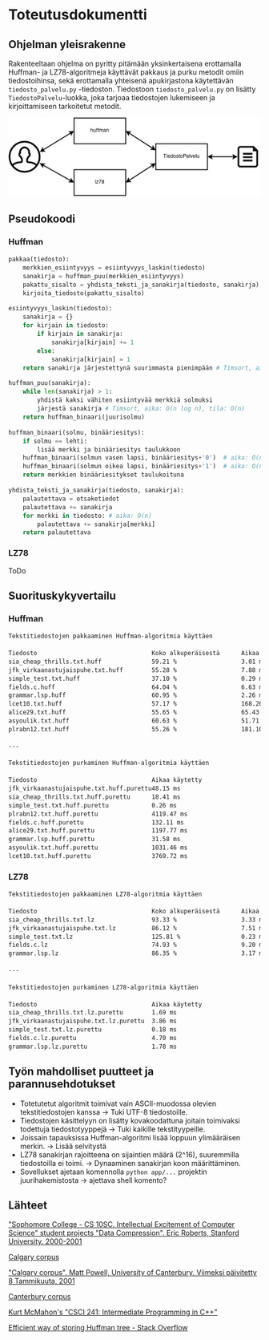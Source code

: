 # Toteutusdokumentti

## Ohjelman yleisrakenne

Rakenteeltaan ohjelma on pyritty pitämään yksinkertaisena erottamalla Huffman- ja LZ78-algoritmeja käyttävät pakkaus ja purku metodit omiin tiedostoihinsa, sekä erottamalla yhteisenä apukirjastona käytettävän `tiedosto_palvelu.py` -tiedoston. Tiedostoon `tiedosto_palvelu.py` on lisätty `TiedostoPalvelu`-luokka, joka tarjoaa tiedostojen lukemiseen ja kirjoittamiseen tarkoitetut metodit.

![Ohjelman rakenne](/dokumentaatio/kuvat/rakenne.png "Ohjelman rakenne")

## Pseudokoodi

### Huffman

```py
pakkaa(tiedosto):
    merkkien_esiintyvyys = esiintyvyys_laskin(tiedosto)
    sanakirja = huffman_puu(merkkien_esiintyvyys)
    pakattu_sisalto = yhdista_teksti_ja_sanakirja(tiedosto, sanakirja)
    kirjoita_tiedosto(pakattu_sisalto)
```

```py
esiintyvyys_laskin(tiedosto):
    sanakirja = {}
    for kirjain in tiedosto:
        if kirjain in sanakirja:
            sanakirja[kirjain] += 1
        else:
            sanakirja[kirjain] = 1
    return sanakirja järjestettynä suurimmasta pienimpään # Timsort, aika: O(n log n), tila: O(n)
```

```py
huffman_puu(sanakirja):
    while len(sanakirja) > 1:
        yhdistä kaksi vähiten esiintyvää merkkiä solmuksi
        järjestä sanakirja # Timsort, aika: O(n log n), tila: O(n)
    return huffman_binaari(juurisolmu)
```

```py
huffman_binaari(solmu, binääriesitys):
    if solmu == lehti:
        lisää merkki ja binääriesitys taulukkoon 
    huffman_binaari(solmun vasen lapsi, binääriesitys+'0')  # aika: O(n)
    huffman_binaari(solmun oikea lapsi, binääriesitys+'1')  # aika: O(n)
    return merkkien binääriesitykset taulukoituna
```

```py
yhdista_teksti_ja_sanakirja(tiedosto, sanakirja):
    palautettava = otsaketiedot
    palautettava += sanakirja
    for merkki in tiedosto: # aika: O(n)
        palautettava += sanakirja[merkki] 
    return palautettava
```

### LZ78

ToDo

## Suorituskykyvertailu

### Huffman

```txt
Tekstitiedostojen pakkaaminen Huffman-algoritmia käyttäen

Tiedosto                                Koko alkuperäisestä      Aikaa käytetty      
sia_cheap_thrills.txt.huff              59.21 %                  3.01 ms             
jfk_virkaanastujaispuhe.txt.huff        55.28 %                  7.88 ms             
simple_test.txt.huff                    37.10 %                  0.29 ms             
fields.c.huff                           64.04 %                  6.63 ms             
grammar.lsp.huff                        60.95 %                  2.26 ms             
lcet10.txt.huff                         57.17 %                  168.26 ms           
alice29.txt.huff                        55.65 %                  65.43 ms            
asyoulik.txt.huff                       60.63 %                  51.71 ms            
plrabn12.txt.huff                       55.26 %                  181.10 ms           

---

Tekstitiedostojen purkaminen Huffman-algoritmia käyttäen

Tiedosto                                Aikaa käytetty      
jfk_virkaanastujaispuhe.txt.huff.purettu48.15 ms            
sia_cheap_thrills.txt.huff.purettu      18.41 ms            
simple_test.txt.huff.purettu            0.26 ms             
plrabn12.txt.huff.purettu               4119.47 ms          
fields.c.huff.purettu                   132.11 ms           
alice29.txt.huff.purettu                1197.77 ms          
grammar.lsp.huff.purettu                31.58 ms            
asyoulik.txt.huff.purettu               1031.46 ms          
lcet10.txt.huff.purettu                 3769.72 ms
```

### LZ78

```txt
Tekstitiedostojen pakkaaminen LZ78-algoritmia käyttäen

Tiedosto                                Koko alkuperäisestä      Aikaa käytetty      
sia_cheap_thrills.txt.lz                93.33 %                  3.33 ms             
jfk_virkaanastujaispuhe.txt.lz          86.12 %                  7.51 ms             
simple_test.txt.lz                      125.81 %                 0.23 ms             
fields.c.lz                             74.93 %                  9.20 ms             
grammar.lsp.lz                          86.35 %                  3.17 ms             

---

Tekstitiedostojen purkaminen LZ78-algoritmia käyttäen

Tiedosto                                Aikaa käytetty      
sia_cheap_thrills.txt.lz.purettu        1.69 ms             
jfk_virkaanastujaispuhe.txt.lz.purettu  3.86 ms             
simple_test.txt.lz.purettu              0.18 ms             
fields.c.lz.purettu                     4.70 ms             
grammar.lsp.lz.purettu                  1.78 ms
```

## Työn mahdolliset puutteet ja parannusehdotukset

- Totetutetut algoritmit toimivat vain ASCII-muodossa olevien tekstitiedostojen kanssa -> Tuki UTF-8 tiedostoille.
- Tiedostojen käsittelyyn on lisätty kovakoodattuna joitain toimivaksi todettuja tiedostotyyppejä -> Tuki kaikille tekstityypeille.
- Joissain tapauksissa Huffman-algoritmi lisää loppuun ylimääräisen merkin. -> Lisää selvitystä
- LZ78 sanakirjan rajoitteena on sijaintien määrä (2^16), suuremmilla tiedostoilla ei toimi. -> Dynaaminen sanakirjan koon määrittäminen.
- Sovellukset ajetaan komennolla `python app/...` projektin juurihakemistosta -> ajettava shell komento?

## Lähteet

["Sophomore College - CS 10SC. Intellectual Excitement of Computer Science" student projects "Data Compression". Eric Roberts, Stanford University. 2000-2001](https://cs.stanford.edu/people/eroberts/courses/soco/projects/data-compression/datacompress.html)

[Calgary corpus](https://en.wikipedia.org/wiki/Calgary_corpus)

["Calgary corpus". Matt Powell, University of Canterbury. Viimeksi päivitetty 8 Tammikuuta, 2001](https://corpus.canterbury.ac.nz/descriptions/#calgary)

[Canterbury corpus](https://en.wikipedia.org/wiki/Canterbury_corpus)

[Kurt McMahon's "CSCI 241: Intermediate Programming in C++"](https://faculty.cs.niu.edu/~mcmahon/CS241/Notes/Data_Structures/binary_tree_traversals.html)

[Efficient way of storing Huffman tree - Stack Overflow](https://stackoverflow.com/questions/759707/efficient-way-of-storing-huffman-tree)
